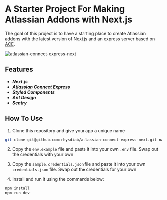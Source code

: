 

# A Starter Project For Making Atlassian Addons with Next.js

The goal of this project is to have a starting place to create Atlassian addons with the latest version of Next.js and an express server based on [ACE](https://bitbucket.org/atlassian/atlassian-connect-express/src/master/).

![atlassian-connect-express-next](https://res.cloudinary.com/agiledocs-io/image/upload/v1587096451/atlassian-connect-next_rc0cxj.png)

## Features

- ***Next.js***
- [***Atlassian Connect Express***](https://bitbucket.org/atlassian/atlassian-connect-express/src/master/)
- ***Styled Components***
- ***Ant Design***
- ***Sentry***

## How To Use ##

1) Clone this repository and give your app a unique name

```sh
git clone git@github.com:rhysdiab/atlassian-connect-express-next.git name-of-your-app
```

2) Copy the ```env.example``` file and paste it into your own ```.env``` file. Swap out the credentials with your own

3) Copy the ```sample.credentials.json``` file and paste it into your own ```credentials.json``` file. Swap out the credentials for your own

4) Install and run it using the commands below:

```sh
npm install
npm run dev
```
